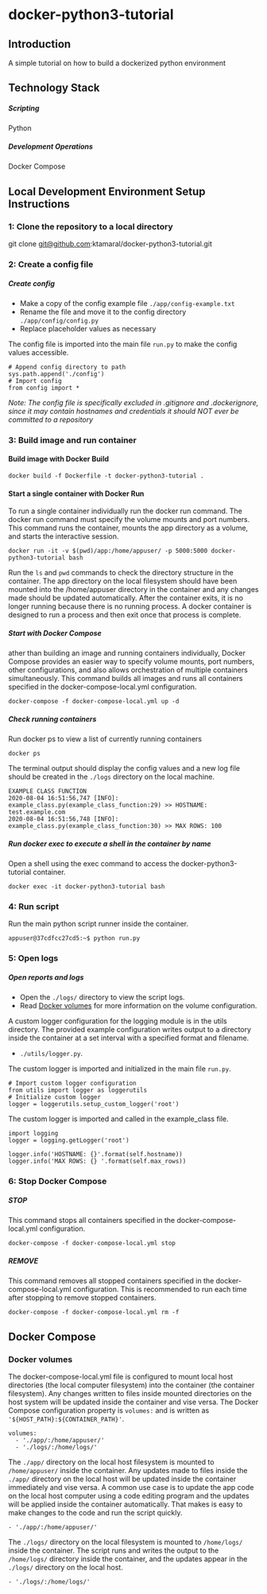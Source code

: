 # docker-python3-tutorial

## Introduction

A simple tutorial on how to build a dockerized python environment

## Technology Stack
##### Scripting
Python

##### Development Operations
Docker Compose

## Local Development Environment Setup Instructions

### 1: Clone the repository to a local directory
git clone git@github.com:ktamaral/docker-python3-tutorial.git

### 2: Create a config file

##### Create config
- Make a copy of the config example file `./app/config-example.txt`
- Rename the file and move it to the config directory `./app/config/config.py`
- Replace placeholder values as necessary

The config file is imported into the main file `run.py` to make the config values accessible.

```
# Append config directory to path
sys.path.append('./config')
# Import config
from config import *
```

*Note: The config file is specifically excluded in .gitignore and .dockerignore, since it may contain hostnames and credentials it should NOT ever be committed to a repository*

### 3: Build image and run container

#### Build image with Docker Build
```
docker build -f Dockerfile -t docker-python3-tutorial .
```

#### Start a single container with Docker Run
To run a single container individually run the docker run command. The docker run command must specify the volume mounts and port numbers. This command runs the container, mounts the app directory as a volume, and starts the interactive session.

```
docker run -it -v $(pwd)/app:/home/appuser/ -p 5000:5000 docker-python3-tutorial bash
```

Run the `ls` and `pwd` commands to check the directory structure in the container. The app directory on the local filesystem should have been mounted into the /home/appuser directory in the container and any changes made should be updated automatically. After the container exits, it is no longer running because there is no running process. A  docker container is designed to run a process and then exit once that process is complete.

##### Start with Docker Compose
ather than building an image and running containers individually, Docker Compose provides an easier way to specify volume mounts, port numbers, other configurations, and also allows orchestration of multiple containers simultaneously. This command builds all images and runs all containers specified in the docker-compose-local.yml configuration.

```
docker-compose -f docker-compose-local.yml up -d
```

##### Check running containers
Run docker ps to view a list of currently running containers

```
docker ps
```

The terminal output should display the config values and a new log file should be created in the `./logs` directory on the local machine.

```
EXAMPLE CLASS FUNCTION
2020-08-04 16:51:56,747 [INFO]: example_class.py(example_class_function:29) >> HOSTNAME: test.example.com
2020-08-04 16:51:56,748 [INFO]: example_class.py(example_class_function:30) >> MAX ROWS: 100
```

##### Run docker exec to execute a shell in the container by name

Open a shell using the exec command to access the docker-python3-tutorial container.

```
docker exec -it docker-python3-tutorial bash
```

### 4: Run script

Run the main python script runner inside the container.

```
appuser@37cdfcc27cd5:~$ python run.py
```

### 5: Open logs

##### Open reports and logs
- Open the `./logs/` directory to view the script logs.
- Read [Docker volumes](#docker-volumes) for more information on the volume configuration.

A custom logger configuration for the logging module is in the utils directory. The provided example configuration writes output to a directory inside the container at a set interval with a specified format and filename.

- `./utils/logger.py`.

The custom logger is imported and initialized in the main file `run.py`.

```
# Import custom logger configuration
from utils import logger as loggerutils
# Initialize custom logger
logger = loggerutils.setup_custom_logger('root')
```

The custom logger is imported and called in the example_class file.

```
import logging
logger = logging.getLogger('root')
```

```
logger.info('HOSTNAME: {}'.format(self.hostname))
logger.info('MAX ROWS: {} '.format(self.max_rows))
```

### 6: Stop Docker Compose

##### STOP

This command stops all containers specified in the docker-compose-local.yml configuration.

```
docker-compose -f docker-compose-local.yml stop
```

##### REMOVE

This command removes all stopped containers specified in the docker-compose-local.yml configuration. This is recommended to run each time after stopping to remove stopped containers.

```
docker-compose -f docker-compose-local.yml rm -f
```

## Docker Compose

### Docker volumes
The docker-compose-local.yml file is configured to mount local host directories (the local computer filesystem) into the container (the container filesystem). Any changes written to files inside mounted directories on the host system will be updated inside the container and vise versa. The Docker Compose configuration property is `volumes:` and is written as `'${HOST_PATH}:${CONTAINER_PATH}'`.

```
volumes:
  - './app/:/home/appuser/'
  - './logs/:/home/logs/'
```

The `./app/` directory on the local host filesystem is mounted to `/home/appuser/` inside the container. Any updates made to files inside the `./app/` directory on the local host will be updated inside the container immediately and vise versa. A common use case is to update the app code on the local host computer using a code editing program and the updates will be applied inside the container automatically. That makes is easy to make changes to the code and run the script quickly.

```
- './app/:/home/appuser/'
```

The `./logs/` directory on the local filesystem is mounted to `/home/logs/` inside the container. The script runs and writes the output to the `/home/logs/` directory inside the container, and the updates appear in the `./logs/` directory on the local host.

```
- './logs/:/home/logs/'
```
